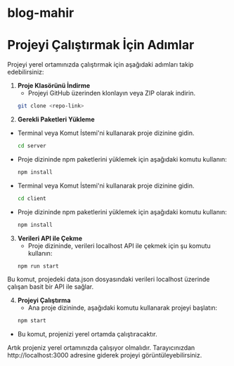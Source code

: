 # blog-mahir

# Projeyi Çalıştırmak İçin Adımlar

Projeyi yerel ortamınızda çalıştırmak için aşağıdaki adımları takip edebilirsiniz:

1. **Proje Klasörünü İndirme**
   - Projeyi GitHub üzerinden klonlayın veya ZIP olarak indirin.
   ```bash
   git clone <repo-link>
   
2. **Gerekli Paketleri Yükleme**
- Terminal veya Komut İstemi'ni kullanarak proje dizinine gidin.
   ```bash
   cd server
   
- Proje dizininde npm paketlerini yüklemek için aşağıdaki komutu kullanın:
   ```bash
   npm install
   
- Terminal veya Komut İstemi'ni kullanarak proje dizinine gidin.
   ```bash
   cd client
   
- Proje dizininde npm paketlerini yüklemek için aşağıdaki komutu kullanın:
   ```bash
   npm install

3. **Verileri API ile Çekme**
   - Proje dizininde, verileri localhost API ile çekmek için şu komutu kullanın:
   ```bash
   npm run start
Bu komut, projedeki data.json dosyasındaki verileri localhost üzerinde çalışan basit bir API ile sağlar.

4. **Projeyi Çalıştırma**
   - Ana proje dizininde, aşağıdaki komutu kullanarak projeyi başlatın:
   ```bash
   npm start
- Bu komut, projenizi yerel ortamda çalıştıracaktır.

Artık projeniz yerel ortamınızda çalışıyor olmalıdır. Tarayıcınızdan http://localhost:3000 adresine giderek projeyi görüntüleyebilirsiniz.